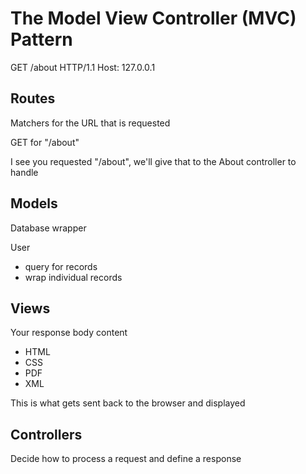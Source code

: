 # The Model View Controller (MVC) Pattern

GET /about HTTP/1.1
Host: 127.0.0.1

## Routes
Matchers for the URL that is requested

GET for "/about"

I see you requested "/about", we'll give that to the About controller to handle

## Models
Database wrapper

User
* query for records
* wrap individual records

## Views
Your response body content
* HTML
* CSS
* PDF
* XML

This is what gets sent back to the browser and displayed

## Controllers
Decide how to process a request and define a response